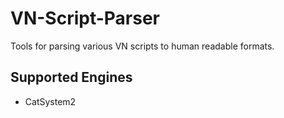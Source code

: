 # VN-Script-Parser

Tools for parsing various VN scripts to human readable formats.

## Supported Engines
- CatSystem2